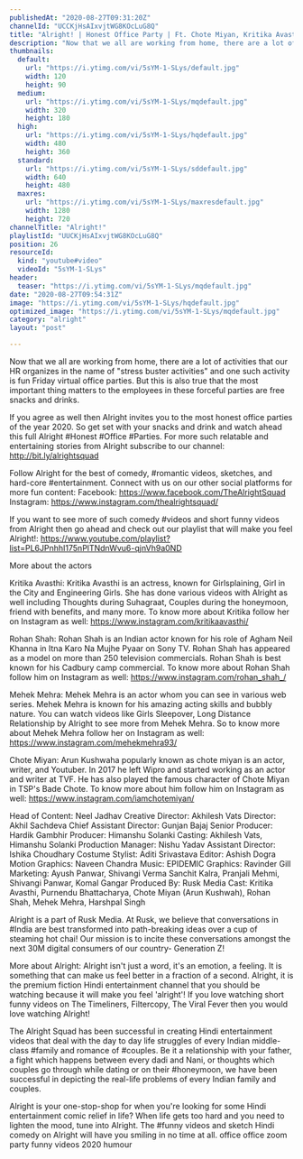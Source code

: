 ```yaml
---
publishedAt: "2020-08-27T09:31:20Z"
channelId: "UCCKjHsAIxvjtWG8KOcLuG8Q"
title: "Alright! | Honest Office Party | Ft. Chote Miyan, Kritika Avasthi, Rohan Shah"
description: "Now that we all are working from home, there are a lot of activities that our HR organizes in the name of \"stress buster activities\" and one such activity is fun Friday virtual office parties. But this is also true that the most important thing matters to the employees in these forceful parties are free snacks and drinks.\n\nIf you agree as well then Alright invites you to the most honest office parties of the year 2020. So get set with your snacks and drink and watch ahead this full Alright #Honest #Office #Parties. For more such relatable and entertaining stories from Alright subscribe to our channel: http://bit.ly/alrightsquad\n\nFollow Alright for the best of comedy, #romantic videos, sketches, and hard-core #entertainment. Connect with us on our other social platforms for more fun content: \nFacebook: https://www.facebook.com/TheAlrightSquad\nInstagram: https://www.instagram.com/thealrightsquad/\n\nIf you want to see more of such comedy #videos and short funny videos from Alright then go ahead and check out our playlist that will make you feel Alright!:  https://www.youtube.com/playlist?list=PL6JPnhhI175nPlTNdnWvu6-qjnVh9a0ND\n\nMore about the actors\n\nKritika Avasthi: Kritika Avasthi is an actress, known for Girlsplaining, Girl in the City and Engineering Girls. She has done various videos with Alright as well including Thoughts during Suhagraat, Couples during the honeymoon, friend with benefits, and many more. To know more about Kritika follow her on Instagram as well: https://www.instagram.com/kritikaavasthi/\n\nRohan Shah: Rohan Shah is an Indian actor known for his role of Agham Neil Khanna in Itna Karo Na Mujhe Pyaar on Sony TV. Rohan Shah has appeared as a model on more than 250 television commercials. Rohan Shah is best known for his Cadbury camp commercial. To know more about Rohan Shah follow him on Instagram as well: https://www.instagram.com/rohan_shah_/\n\nMehek Mehra: Mehek Mehra is an actor whom you can see in various web series. Mehek Mehra is known for his amazing acting skills and bubbly nature. You can watch videos like Girls Sleepover, Long Distance Relationship by Alright to see more from Mehek Mehra. So to know more about Mehek Mehra follow her on Instagram as well: https://www.instagram.com/mehekmehra93/\n\nChote Miyan: Arun Kushwaha popularly known as chote miyan is an actor, writer, and Youtuber. In 2017 he left Wipro and started working as an actor and writer at TVF. He has also played the famous character of Chote Miyan in TSP's Bade Chote. To know more about him follow him on Instagram as well: https://www.instagram.com/iamchotemiyan/\n\n\n\nHead of Content: Neel Jadhav\nCreative Director: Akhilesh Vats\nDirector: Akhil Sachdeva\nChief Assistant Director: Gunjan Bajaj\nSenior Producer: Hardik Gambhir\nProducer: Himanshu Solanki\nCasting: Akhilesh Vats, Himanshu Solanki\nProduction Manager: Nishu Yadav\nAssistant Director: Ishika Choudhary\nCostume Stylist: Aditi Srivastava\nEditor: Ashish Dogra\nMotion Graphics: Naveen Chandra\nMusic: EPIDEMIC\nGraphics: Ravinder Gill\nMarketing: Ayush Panwar, Shivangi Verma Sanchit Kalra, Pranjali Mehmi, Shivangi Panwar, Komal Gangar\nProduced By: Rusk Media\nCast: Kritika Avasthi, Purnendu Bhattacharya, Chote Miyan (Arun Kushwah), Rohan Shah, Mehek Mehra, Harshpal Singh\n\nAlright is a part of Rusk Media. At Rusk, we believe that conversations in #India are best transformed into path-breaking ideas over a cup of steaming hot chai! Our mission is to incite these conversations amongst the next 30M digital consumers of our country- Generation Z!\n\nMore about Alright: Alright isn't just a word, it's an emotion, a feeling. It is something that can make us feel better in a fraction of a second. Alright, it is the premium fiction Hindi entertainment channel that you should be watching because it will make you feel 'alright'! If you love watching short funny videos on The Timeliners, Filtercopy, The Viral Fever then you would love watching Alright!\n\nThe Alright Squad has been successful in creating Hindi entertainment videos that deal with the day to day life struggles of every Indian middle-class #family and romance of #couples. Be it a relationship with your father, a fight which happens between every dadi and Nani, or thoughts which couples go through while dating or on their #honeymoon, we have been successful in depicting the real-life problems of every Indian family and couples.\n\nAlright is your one-stop-shop for when you're looking for some Hindi entertainment comic relief in life? When life gets too hard and you need to lighten the mood, tune into Alright. The #funny videos and sketch Hindi comedy on Alright will have you smiling in no time at all. office office zoom party funny videos 2020 humour"
thumbnails:
  default:
    url: "https://i.ytimg.com/vi/5sYM-1-SLys/default.jpg"
    width: 120
    height: 90
  medium:
    url: "https://i.ytimg.com/vi/5sYM-1-SLys/mqdefault.jpg"
    width: 320
    height: 180
  high:
    url: "https://i.ytimg.com/vi/5sYM-1-SLys/hqdefault.jpg"
    width: 480
    height: 360
  standard:
    url: "https://i.ytimg.com/vi/5sYM-1-SLys/sddefault.jpg"
    width: 640
    height: 480
  maxres:
    url: "https://i.ytimg.com/vi/5sYM-1-SLys/maxresdefault.jpg"
    width: 1280
    height: 720
channelTitle: "Alright!"
playlistId: "UUCKjHsAIxvjtWG8KOcLuG8Q"
position: 26
resourceId:
  kind: "youtube#video"
  videoId: "5sYM-1-SLys"
header:
  teaser: "https://i.ytimg.com/vi/5sYM-1-SLys/mqdefault.jpg"
date: "2020-08-27T09:54:31Z"
image: "https://i.ytimg.com/vi/5sYM-1-SLys/hqdefault.jpg"
optimized_image: "https://i.ytimg.com/vi/5sYM-1-SLys/mqdefault.jpg"
category: "alright"
layout: "post"

---
```

Now that we all are working from home, there are a lot of activities that our HR organizes in the name of "stress buster activities" and one such activity is fun Friday virtual office parties. But this is also true that the most important thing matters to the employees in these forceful parties are free snacks and drinks.

If you agree as well then Alright invites you to the most honest office parties of the year 2020. So get set with your snacks and drink and watch ahead this full Alright #Honest #Office #Parties. For more such relatable and entertaining stories from Alright subscribe to our channel: http://bit.ly/alrightsquad

Follow Alright for the best of comedy, #romantic videos, sketches, and hard-core #entertainment. Connect with us on our other social platforms for more fun content: 
Facebook: https://www.facebook.com/TheAlrightSquad
Instagram: https://www.instagram.com/thealrightsquad/

If you want to see more of such comedy #videos and short funny videos from Alright then go ahead and check out our playlist that will make you feel Alright!:  https://www.youtube.com/playlist?list=PL6JPnhhI175nPlTNdnWvu6-qjnVh9a0ND

More about the actors

Kritika Avasthi: Kritika Avasthi is an actress, known for Girlsplaining, Girl in the City and Engineering Girls. She has done various videos with Alright as well including Thoughts during Suhagraat, Couples during the honeymoon, friend with benefits, and many more. To know more about Kritika follow her on Instagram as well: https://www.instagram.com/kritikaavasthi/

Rohan Shah: Rohan Shah is an Indian actor known for his role of Agham Neil Khanna in Itna Karo Na Mujhe Pyaar on Sony TV. Rohan Shah has appeared as a model on more than 250 television commercials. Rohan Shah is best known for his Cadbury camp commercial. To know more about Rohan Shah follow him on Instagram as well: https://www.instagram.com/rohan_shah_/

Mehek Mehra: Mehek Mehra is an actor whom you can see in various web series. Mehek Mehra is known for his amazing acting skills and bubbly nature. You can watch videos like Girls Sleepover, Long Distance Relationship by Alright to see more from Mehek Mehra. So to know more about Mehek Mehra follow her on Instagram as well: https://www.instagram.com/mehekmehra93/

Chote Miyan: Arun Kushwaha popularly known as chote miyan is an actor, writer, and Youtuber. In 2017 he left Wipro and started working as an actor and writer at TVF. He has also played the famous character of Chote Miyan in TSP's Bade Chote. To know more about him follow him on Instagram as well: https://www.instagram.com/iamchotemiyan/



Head of Content: Neel Jadhav
Creative Director: Akhilesh Vats
Director: Akhil Sachdeva
Chief Assistant Director: Gunjan Bajaj
Senior Producer: Hardik Gambhir
Producer: Himanshu Solanki
Casting: Akhilesh Vats, Himanshu Solanki
Production Manager: Nishu Yadav
Assistant Director: Ishika Choudhary
Costume Stylist: Aditi Srivastava
Editor: Ashish Dogra
Motion Graphics: Naveen Chandra
Music: EPIDEMIC
Graphics: Ravinder Gill
Marketing: Ayush Panwar, Shivangi Verma Sanchit Kalra, Pranjali Mehmi, Shivangi Panwar, Komal Gangar
Produced By: Rusk Media
Cast: Kritika Avasthi, Purnendu Bhattacharya, Chote Miyan (Arun Kushwah), Rohan Shah, Mehek Mehra, Harshpal Singh

Alright is a part of Rusk Media. At Rusk, we believe that conversations in #India are best transformed into path-breaking ideas over a cup of steaming hot chai! Our mission is to incite these conversations amongst the next 30M digital consumers of our country- Generation Z!

More about Alright: Alright isn't just a word, it's an emotion, a feeling. It is something that can make us feel better in a fraction of a second. Alright, it is the premium fiction Hindi entertainment channel that you should be watching because it will make you feel 'alright'! If you love watching short funny videos on The Timeliners, Filtercopy, The Viral Fever then you would love watching Alright!

The Alright Squad has been successful in creating Hindi entertainment videos that deal with the day to day life struggles of every Indian middle-class #family and romance of #couples. Be it a relationship with your father, a fight which happens between every dadi and Nani, or thoughts which couples go through while dating or on their #honeymoon, we have been successful in depicting the real-life problems of every Indian family and couples.

Alright is your one-stop-shop for when you're looking for some Hindi entertainment comic relief in life? When life gets too hard and you need to lighten the mood, tune into Alright. The #funny videos and sketch Hindi comedy on Alright will have you smiling in no time at all. office office zoom party funny videos 2020 humour